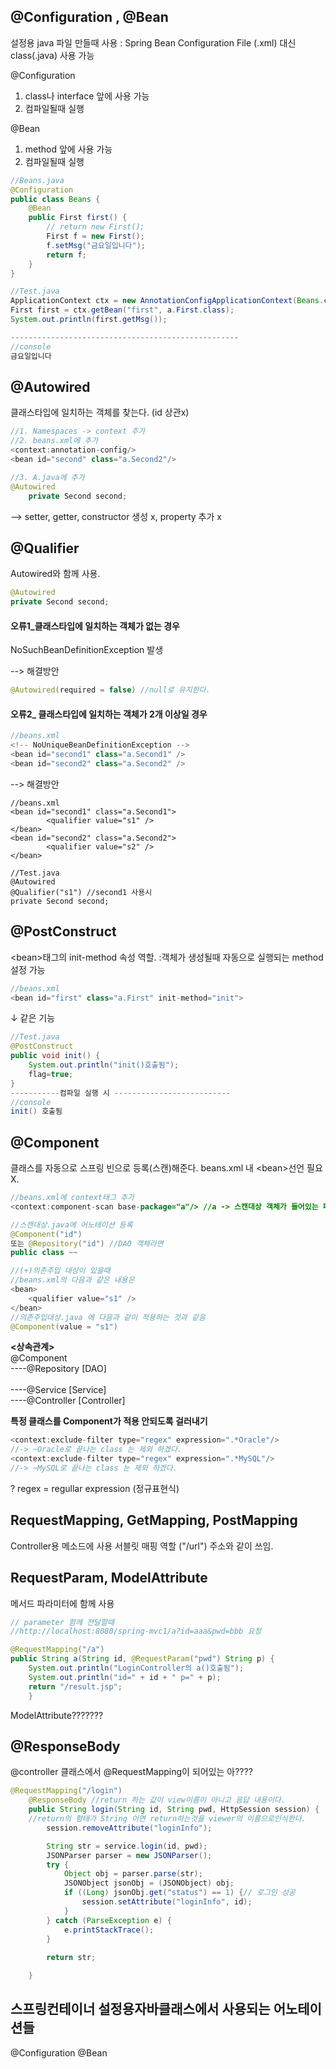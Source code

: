 ## @Configuration , @Bean
설정용 java 파일 만들때 사용 :
Spring Bean Configuration File (.xml) 대신 class(.java) 사용 가능

@Configuration
 1. class나 interface 앞에 사용 가능
 2. 컴파일될때 실행

@Bean

 1. method 앞에 사용 가능
 2. 컴파일될때 실행

```java
//Beans.java
@Configuration
public class Beans {
	@Bean
	public First first() {
		// return new First();
		First f = new First();
		f.setMsg("금요일입니다");
		return f;
	}
}

//Test.java
ApplicationContext ctx = new AnnotationConfigApplicationContext(Beans.class);
First first = ctx.getBean("first", a.First.class);
System.out.println(first.getMsg());

---------------------------------------------------
//console
금요일입니다

```
## @Autowired
클래스타입에 일치하는 객체를 찾는다. (id 상관x)
```java
//1. Namespaces -> context 추가
//2. beans.xml에 추가
<context:annotation-config/>
<bean id="second" class="a.Second2"/>

//3. A.java에 추가
@Autowired
	private Second second;
```
\--> setter, getter, 	constructor 생성 x, property 추가 x

## 
## @Qualifier

Autowired와 함께 사용.
```java
@Autowired
private Second second;
```
#### 오류1_클래스타입에 일치하는 객체가 없는 경우
NoSuchBeanDefinitionException 발생

--> 해결방안
```java
@Autowired(required = false) //null로 유지한다.
```
 #### 오류2_ 클래스타입에 일치하는 객체가 2개 이상일 경우
 ```java
 //beans.xml
 <!-- NoUniqueBeanDefinitionException -->
 <bean id="second1" class="a.Second1" />
<bean id="second2" class="a.Second2" /> 
```
--> 해결방안
```ava
//beans.xml
<bean id="second1" class="a.Second1">
		<qualifier value="s1" />
</bean>
<bean id="second2" class="a.Second2">
		<qualifier value="s2" />
</bean>

//Test.java
@Autowired
@Qualifier("s1") //second1 사용시
private Second second;
 ```

## @PostConstruct
\<bean>태그의 init-method 속성 역할.
  :객체가 생성될때 자동으로 실행되는 method 설정 가능 

```java
//beans.xml
<bean id="first" class="a.First" init-method="init">
```
 ↓ 같은 기능
```java
//Test.java
@PostConstruct
public void init() {
	System.out.println("init()호출됨");
	flag=true;
}
-----------컴파일 실행 시 --------------------------
//console
init() 호출됨
```
##
## @Component
클래스를 자동으로 스프링 빈으로 등록(스캔)해준다. 
beans.xml 내 \<bean>선언 필요 X.
```java
//beans.xml에 context태그 추가
<context:component-scan base-package="a"/> //a -> 스캔대상 객체가 들어있는 패키지 명

//스캔대상.java에 어노테이션 등록
@Component("id")
또는 @Repository("id") //DAO 객체라면
public class ~~

//(+)의존주입 대상이 있을때
//beans.xml의 다음과 같은 내용은
<bean>
	<qualifier value="s1" />
</bean>
//의존주입대상.java 에 다음과 같이 적용하는 것과 같음
@Component(value = "s1") 
```
**<상속관계>** <br>
@Component<br>
----@Repository [DAO]<br>		
----@Service [Service]<br>
----@Controller [Controller]
		  
**특정 클래스를  Component가 적용 안되도록 걸러내기**
```java
<context:exclude-filter type="regex" expression=".*Oracle"/>
//-> ~Oracle로 끝나는 class 는 제외 하겠다.
<context:exclude-filter type="regex" expression=".*MySQL"/>
//-> ~MySQL로 끝나는 class 는 제외 하겠다.
```
? regex = regullar expression (정규표현식)

 ## RequestMapping, GetMapping, PostMapping
Controller용 메소드에 사용
서블릿 매핑 역할 ("/url") 주소와 같이 쓰임.

## RequestParam, ModelAttribute
메서드 파라미터에 함께 사용
```java
// parameter 함께 전달할때
//http://localhost:8080/spring-mvc1/a?id=aaa&pwd=bbb 요청

@RequestMapping("/a") 
public String a(String id, @RequestParam("pwd") String p) {
	System.out.println("LoginController의 a()호출됨");
	System.out.println("id=" + id + " p=" + p);
	return "/result.jsp";
	}
```
ModelAttribute???????
## @ResponseBody
@controller 클래스에서 @RequestMapping이 되어있는 아????
```java
@RequestMapping("/login")
	@ResponseBody //return 하는 값이 view이름이 아니고 응답 내용이다.
	public String login(String id, String pwd, HttpSession session) { 
	//return의 형태가 String 이면 return하는것을 viewer의 이름으로인식한다.
		session.removeAttribute("loginInfo");

		String str = service.login(id, pwd);
		JSONParser parser = new JSONParser();
		try {
			Object obj = parser.parse(str);
			JSONObject jsonObj = (JSONObject) obj;
			if ((Long) jsonObj.get("status") == 1) {// 로그인 성공
				session.setAttribute("loginInfo", id);
			}
		} catch (ParseException e) {
			e.printStackTrace();
		}
		
		return str;

	}
```
## 스프링컨테이너 설정용자바클래스에서 사용되는 어노테이션들
@Configuration 
@Bean

<!--stackedit_data:
eyJoaXN0b3J5IjpbLTc0MDcxOTYwMCwtMjEyOTA4MDY1MSwxOD
E2ODQwMDIsLTE2NjQ2MjU3LDE4NTQxNTgwNjksODc0NTQyOTQ2
LC0xMDQ4MzczMTE0LC0xNjA3OTEyMzY4LC0xOTE3OTY4MDM0LD
EyNTY0OTE5NzEsMTc5NzY2OTMxNCwtMTYzMDYxNTkxNCwxMzAx
NTczNTA4LDEyNDY4ODQ4OTEsODIwMzI5NDIsLTg4MDE0ODc1MC
wtMTI3NjM3OTY1MCwtMTQ3MDExMzIyOSwtMTYzNzc1NzQ2MSwx
MjY3MDgwNzg5XX0=
-->